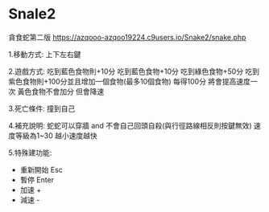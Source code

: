 # Snale2
貪食蛇第二版
https://azqooo-azqoo19224.c9users.io/Snake2/snake.php

1.移動方式:
上下左右鍵

2.遊戲方式:
吃到藍色食物則+10分
吃到藍色食物+10分
吃到綠色食物+50分
吃到紫色食物則+100分並且增加一個食物(最多10個食物)
每得100分 將會提高速度一次
黃色食物不會加分 但會降速

3.死亡條件: 撞到自己

4.補充說明:
蛇蛇可以穿牆 and 不會自己回頭自殺(與行徑路線相反則按鍵無效)
速度等級為1~30
越小速度越快

5.特殊建功能:
+  重新開始 Esc
+  暫停 Enter
+  加速 +
+  減速 -
